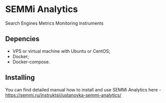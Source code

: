 # SEMMi Analytics
Search Engines Metrics Monitoring instruments

## Depencies

- VPS or virtual machine with Ubuntu or CentOS;
- Docker;
- Docker-compose.

## Installing

You can find detailed manual how to install and use SEMMi Analytics here - https://semmi.ru/instruktsii/ustanovka-semmi-analytics/ 
